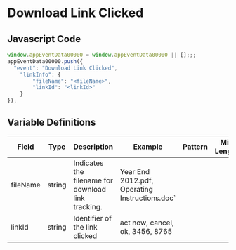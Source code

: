 # Download Link Clicked

### 

## Javascript Code
```js
window.appEventData00000 = window.appEventData00000 || [];;;
appEventData00000.push({
  "event": "Download Link Clicked",
    "linkInfo": {
        "fileName": "<fileName>",
        "linkId": "<linkId>"
    }
});
```

## Variable Definitions

|Field|Type|Description|Example|Pattern|Min Length|Max Length|Minimum|Maximum|Multiple Of|
| --- | --- | --- | --- | --- | --- | --- | --- | --- | --- |
|fileName|string|Indicates the filename for download link tracking.|Year End 2012.pdf, Operating Instructions.doc`|||||||
|linkId|string|Identifier of the link clicked|act now, cancel, ok, 3456, 8765|||||||




